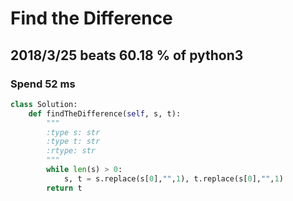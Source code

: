 # Find the Difference

## 2018/3/25 beats 60.18 % of python3
### Spend 52 ms
```python
class Solution:
    def findTheDifference(self, s, t):
        """
        :type s: str
        :type t: str
        :rtype: str
        """
        while len(s) > 0:
            s, t = s.replace(s[0],"",1), t.replace(s[0],"",1)
        return t
```
